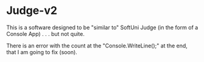 # Judge-v2

This is a software designed to be "similar to" SoftUni Judge (in the form of a Console App)
.
.
.
but not quite.

There is an error with the count at the "Console.WriteLine();" at the end, that I am going to fix (soon).
